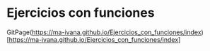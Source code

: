 # Ejercicios con funciones
GitPage(https://ma-ivana.github.io/Ejercicios_con_funciones/index)[https://ma-ivana.github.io/Ejercicios_con_funciones/index]

